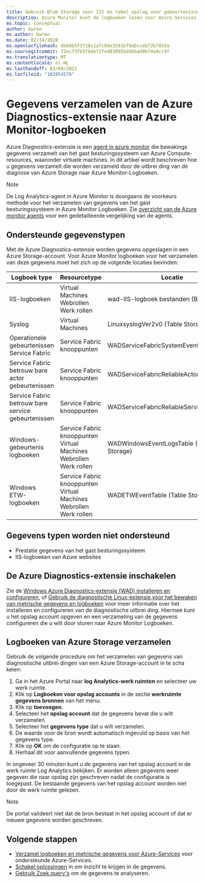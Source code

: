 ```yaml
---
title: Gebruik Blob Storage voor IIS en tabel opslag voor gebeurtenissen in Azure Monitor | Microsoft Docs
description: Azure Monitor kunt de logboeken lezen voor Azure-Services die diagnostische gegevens schrijven naar Table-opslag of IIS-logboeken die zijn geschreven naar Blob Storage.
ms.topic: conceptual
author: bwren
ms.author: bwren
ms.date: 02/14/2020
ms.openlocfilehash: deb6b5f3718c1a7c84e3591bf9abcceb72b785da
ms.sourcegitcommit: f3ec73fb5f8de72fe483995bd4bbad9b74a9cc9f
ms.translationtype: MT
ms.contentlocale: nl-NL
ms.lasthandoff: 03/04/2021
ms.locfileid: "102054578"
---
```

# <a name="collect-data-from-azure-diagnostics-extension-to-azure-monitor-logs"></a>Gegevens verzamelen van de Azure Diagnostics-extensie naar Azure Monitor-logboeken
Azure Diagnostics-extensie is een [agent in azure monitor](../agents/agents-overview.md) die bewakings gegevens verzamelt van het gast besturingssysteem van Azure Compute-resources, waaronder virtuele machines. In dit artikel wordt beschreven hoe u gegevens verzamelt die worden verzameld door de uitbrei ding van de diagnose van Azure Storage naar Azure Monitor-Logboeken.

> [!NOTE]
> De Log Analytics-agent in Azure Monitor is doorgaans de voorkeurs methode voor het verzamelen van gegevens van het gast besturingssysteem in Azure Monitor Logboeken. Zie [overzicht van de Azure monitor agents](../agents/agents-overview.md) voor een gedetailleerde vergelijking van de agents.

## <a name="supported-data-types"></a>Ondersteunde gegevenstypen
Met de Azure Diagnostics-extensie worden gegevens opgeslagen in een Azure Storage-account. Voor Azure Monitor logboeken voor het verzamelen van deze gegevens moet het zich op de volgende locaties bevinden:

| Logboek type | Resourcetype | Locatie |
| --- | --- | --- |
| IIS-logboeken |Virtual Machines <br> Webrollen <br> Werk rollen |wad-IIS-logboek bestanden (Blob Storage) |
| Syslog |Virtual Machines |LinuxsyslogVer2v0 (Table Storage) |
| Operationele gebeurtenissen Service Fabric |Service Fabric knooppunten |WADServiceFabricSystemEventTable |
| Service Fabric betrouw bare actor gebeurtenissen |Service Fabric knooppunten |WADServiceFabricReliableActorEventTable |
| Service Fabric betrouw bare service gebeurtenissen |Service Fabric knooppunten |WADServiceFabricReliableServiceEventTable |
| Windows-gebeurtenis logboeken |Service Fabric knooppunten <br> Virtual Machines <br> Webrollen <br> Werk rollen |WADWindowsEventLogsTable (Table Storage) |
| Windows ETW-logboeken |Service Fabric knooppunten <br> Virtual Machines <br> Webrollen <br> Werk rollen |WADETWEventTable (Table Storage) |

## <a name="data-types-not-supported"></a>Gegevens typen worden niet ondersteund

- Prestatie gegevens van het gast besturingssysteem
- IIS-logboeken van Azure websites


## <a name="enable-azure-diagnostics-extension"></a>De Azure Diagnostics-extensie inschakelen
Zie de [Windows Azure Diagnostics-extensie (WAD) installeren en configureren,](../agents/diagnostics-extension-windows-install.md) of [Gebruik de diagnostische Linux-extensie voor het bewaken van metrische gegevens en logboeken](../../virtual-machines/extensions/diagnostics-linux.md) voor meer informatie over het installeren en configureren van de diagnostische uitbrei ding. Hiermee kunt u het opslag account opgeven en een verzameling van de gegevens configureren die u wilt door sturen naar Azure Monitor Logboeken.


## <a name="collect-logs-from-azure-storage"></a>Logboeken van Azure Storage verzamelen
Gebruik de volgende procedure om het verzamelen van gegevens van diagnostische uitbrei dingen van een Azure Storage-account in te scha kelen:

1. Ga in het Azure Portal naar **log Analytics-werk ruimten** en selecteer uw werk ruimte.
1. Klik op **Logboeken voor opslag accounts** in de sectie **werkruimte gegevens bronnen** van het menu.
2. Klik op  **toevoegen**.
3. Selecteer het **opslag account** dat de gegevens bevat die u wilt verzamelen.
4. Selecteer het **gegevens type** dat u wilt verzamelen.
5. De waarde voor de bron wordt automatisch ingevuld op basis van het gegevens type.
6. Klik op **OK** om de configuratie op te slaan.
7. Herhaal dit voor aanvullende gegevens typen.

In ongeveer 30 minuten kunt u de gegevens van het opslag account in de werk ruimte Log Analytics bekijken. Er worden alleen gegevens weer gegeven die naar opslag zijn geschreven nadat de configuratie is toegepast. De bestaande gegevens van het opslag account worden niet door de werk ruimte gelezen.

> [!NOTE]
> De portal valideert niet dat de bron bestaat in het opslag account of dat er nieuwe gegevens worden geschreven.



## <a name="next-steps"></a>Volgende stappen

* [Verzamel logboeken en metrische gegevens voor Azure-Services](../essentials/resource-logs.md#send-to-log-analytics-workspace) voor ondersteunde Azure-Services.
* [Schakel oplossingen](../insights/solutions.md) in om inzicht te krijgen in de gegevens.
* [Gebruik Zoek query's](../logs/log-query-overview.md) om de gegevens te analyseren.